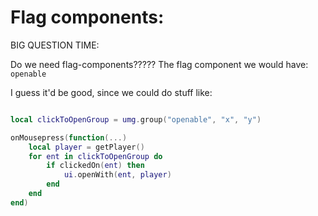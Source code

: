 

# Flag components:

BIG QUESTION TIME:

Do we need flag-components?????
The flag component we would have:
`openable`


I guess it'd be good, since we could do stuff like:
```lua

local clickToOpenGroup = umg.group("openable", "x", "y")

onMousepress(function(...)
    local player = getPlayer()
    for ent in clickToOpenGroup do
        if clickedOn(ent) then
            ui.openWith(ent, player)
        end
    end
end)
```

